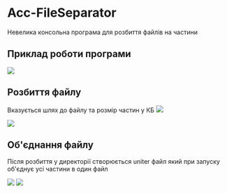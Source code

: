 # Acc-FileSeparator
Невелика консольна програма для розбиття файлів на частини

## Приклад роботи програми

<img src="https://github.com/Leksiyko/Acc-FileSeparator/blob/main/readme.data/gif-3-9107a3e0ac.gif"/>

## Розбиття файлу
Вказується шлях до файлу та розмір частин у КБ
<img src="https://github.com/Leksiyko/Acc-FileSeparator/blob/main/readme.data/img1.png"/>

<img src="https://github.com/Leksiyko/Acc-FileSeparator/blob/main/readme.data/img2.png"/>

## Об'єднання файлу
Після розбиття у директорії створюється uniter файл який при запуску об'єднує усі частини в один файл 

<img src="https://github.com/Leksiyko/Acc-FileSeparator/blob/main/readme.data/img3.png"/>

<img src="https://github.com/Leksiyko/Acc-FileSeparator/blob/main/readme.data/img4.png"/>
